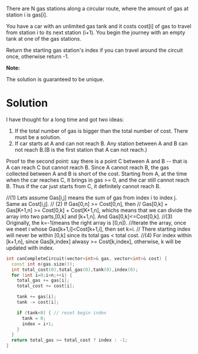 There are N gas stations along a circular route, where the amount of gas at station i is gas[i].

You have a car with an unlimited gas tank and it costs cost[i] of gas to travel from station i to its next station (i+1). You begin the journey with an empty tank at one of the gas stations.

Return the starting gas station's index if you can travel around the circuit once, otherwise return -1.

__Note:__

The solution is guaranteed to be unique.

# Solution
  
I have thought for a long time and got two ideas:

1. If the total number of gas is bigger than the total number of cost. There must be a solution.  
2. If car starts at A and can not reach B. Any station between A and B can not reach B.(B is the first station that A can not reach.)  
  
Proof to the second point: say there is a point C between A and B -- that is A can reach C but cannot reach B. Since A cannot reach B, the gas collected between A and B is short of the cost. Starting from A, at the time when the car reaches C, it brings in gas >= 0, and the car still cannot reach B. Thus if the car just starts from C, it definitely cannot reach B.


//(1) Lets assume Gas[i,j] means the sum of gas from index i to index j. Same as Cost[i,j].
// (2) If Gas[0,n] >= Cost[0,n], then
//    Gas[0,k] + Gas[K+1,n] >= Cost[0,k] + Cost[K+1,n], whichs means that we can divide the array into two parts,[0,k] and [k+1,n]. And Gas[0,k]<=Cost[0,k].
//(3) Originally, the k=-1(means the right array is [0,n]).
//Iterate the array, once we meet i whose Gas[k+1,i]<Cost[k+1,i], then set k=i.
// There starting index will never be within [0,k] since its total gas < total cost.
//(4) For index within [k+1,n], since Gas[k,index] alwasy >= Cost[k,index], otherwise, k will be updated with index.


```cpp
int canCompleteCircuit(vector<int>& gas, vector<int>& cost) {
  const int n(gas.size());
  int total_cost(0),total_gas(0),tank(0),index(0);
  for (int i=0;i<n;++i) {
    total_gas += gas[i];
    total_cost += cost[i];

    tank += gas[i];
    tank -= cost[i];

    if (tank<0) { // reset begin index
      tank = 0;
      index = i+1;
    }
  }
  return total_gas >= total_cost ? index : -1;
}
```
